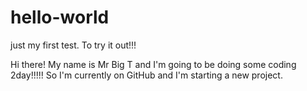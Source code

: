 # hello-world
just my first test. To try it out!!!

Hi there! My name is Mr Big T and I'm going to be doing some coding 2day!!!!! So I'm currently on GitHub and I'm starting a new project. 

